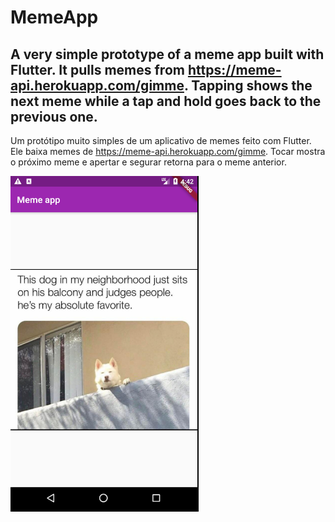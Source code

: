 # MemeApp

A very simple prototype of a meme app built with Flutter. It pulls memes from https://meme-api.herokuapp.com/gimme. Tapping shows the next meme while a tap and hold goes back to the previous one.
---

Um protótipo muito simples de um aplicativo de memes feito com Flutter. Ele baixa memes de https://meme-api.herokuapp.com/gimme. Tocar mostra o próximo meme e apertar e segurar retorna para o meme anterior.

![Screenshot](images/screenshot.png)
